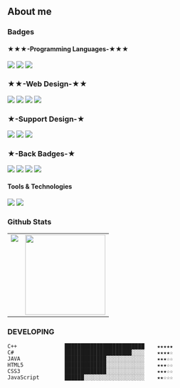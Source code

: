 ## About me

### Badges


<h4>★★★-Programming Languages-★★★</h4>
<p>
  
  <img src="https://img.shields.io/badge/C%2B%2B-00599C?style=for-the-badge&logo=c%2B%2B&logoColor=white">
  <img src= "https://img.shields.io/badge/C%23-239120?style=for-the-badge&logo=c-sharp&logoColor=white">
  <img src="https://img.shields.io/badge/Java-ED8B00?style=for-the-badge&logo=java&logoColor=white">
 
</p>



<h3>
  ★★-Web Design-★★
</h3> 

<p>
  <img src="https://img.shields.io/badge/HTML5-E34F26?style=for-the-badge&logo=html5&logoColor=white">
  <img src="https://img.shields.io/badge/CSS3-1572B6?style=for-the-badge&logo=css3&logoColor=white">
  <img src="https://img.shields.io/badge/JavaScript-F7DF1E?style=for-the-badge&logo=javascript&logoColor=black">
  <img src="https://img.shields.io/badge/Bootstrap-563D7C?style=for-the-badge&logo=bootstrap&logoColor=white">
   
</p>

<h3>★-Support Design-★</h3>
<p>
<img src ="https://aleen42.github.io/badges/src/photoshop.svg">
<img src="https://aleen42.github.io/badges/src/premiere.svg">
<img src="https://aleen42.github.io/badges/src/after_effects.svg">
</p>




<h3>
 ★-Back Badges-★
</h3> 

<p>
  <img src="https://img.shields.io/badge/MongoDB-white?style=for-the-badge&logo=mongodb&logoColor=4EA94B">
  <img src="https://img.shields.io/badge/MySQL-005C84?style=for-the-badge&logo=mysql&logoColor=white">
  <img src = "https://img.shields.io/badge/PHP-777BB4?style=for-the-badge&logo=php&logoColor=white">
  <img src="https://img.shields.io/badge/SAP-0FAAFF?style=for-the-badge&logo=sap&logoColor=white">
</p>


<h4>Tools & Technologies</h4>
<p>
  <img src="https://img.shields.io/badge/Git-F05032?style=for-the-badge&logo=git&logoColor=white">
  <img src="https://img.shields.io/badge/GitHub-100000?style=for-the-badge&logo=github&logoColor=white">
</p>





### Github Stats

<table>
  <tr>
    <td valign="top"><img src="https://github-readme-stats.vercel.app/api/top-langs/?username=RicardoD4W&theme=radical&card_width=450em)](https://github.com/RicardoD4W/RicardoD4W/github-readme-stats"/></td>
    <td valign="top"><img height="180em" src="https://github-readme-stats.vercel.app/api?username=RicardoD4W&show_icons=true&hide_border=true&&count_private=true&include_all_commits=true&theme=radical&hide_stars=false" /></td>
  </tr>
</table>




### DEVELOPING

<!--START_SECTION:waka-->
```text 
C++               █████████████████████████    ★★★★★
C#                █████████████████████░░░░    ★★★★☆
JAVA              █████████████░░░░░░░░░░░░    ★★★☆☆
HTML5             █████████████░░░░░░░░░░░░    ★★★☆☆
CSS3              █████████████░░░░░░░░░░░░    ★★★☆☆
JavaScript        ██████░░░░░░░░░░░░░░░░░░░    ★★☆☆☆
```
<!--END_SECTION:waka-->






